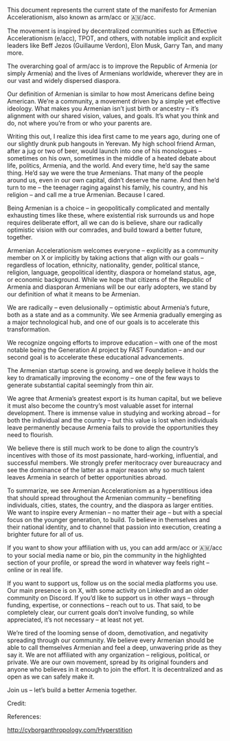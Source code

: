 This document represents the current state of the manifesto for Armenian Accelerationism, also known as arm/acc or 🇦🇲/acc.

The movement is inspired by decentralized communities such as Effective Accelerationism (e/acc), TPOT, and others, with notable implicit and explicit leaders like Beff Jezos (Guillaume Verdon), Elon Musk, Garry Tan, and many more.

The overarching goal of arm/acc is to improve the Republic of Armenia (or simply Armenia) and the lives of Armenians worldwide, wherever they are in our vast and widely dispersed diaspora.

Our definition of Armenian is similar to how most Americans define being American. We’re a community, a movement driven by a simple yet effective ideology. What makes you Armenian isn’t just birth or ancestry – it’s alignment with our shared vision, values, and goals. It’s what you think and do, not where you’re from or who your parents are.

Writing this out, I realize this idea first came to me years ago, during one of our slightly drunk pub hangouts in Yerevan. My high school friend Arman, after a jug or two of beer, would launch into one of his monologues – sometimes on his own, sometimes in the middle of a heated debate about life, politics, Armenia, and the world. And every time, he’d say the same thing.
He’d say we were the true Armenians. That many of the people around us, even in our own capital, didn’t deserve the name. And then he’d turn to me – the teenager raging against his family, his country, and his religion – and call me a true Armenian. Because I cared.

Being Armenian is a choice – in geopolitically complicated and mentally exhausting times like these, where existential risk surrounds us and hope requires deliberate effort, all we can do is believe, share our radically optimistic vision with our comrades, and build toward a better future, together. 

Armenian Accelerationism welcomes everyone – explicitly as a community member on X or implicitly by taking actions that align with our goals – regardless of location, ethnicity, nationality, gender, political stance, religion, language, geopolitical identity, diaspora or homeland status, age, or economic background. While we hope that citizens of the Republic of Armenia and diasporan Armenians will be our early adopters, we stand by our definition of what it means to be Armenian.

We are radically – even delusionally – optimistic about Armenia’s future, both as a state and as a community. We see Armenia gradually emerging as a major technological hub, and one of our goals is to accelerate this transformation.

We recognize ongoing efforts to improve education – with one of the most notable being the Generation AI project by FAST Foundation – and our second goal is to accelerate these educational advancements. 

The Armenian startup scene is growing, and we deeply believe it holds the key to dramatically improving the economy – one of the few ways to generate substantial capital seemingly from thin air.

We agree that Armenia’s greatest export is its human capital, but we believe it must also become the country’s most valuable asset for internal development. There is immense value in studying and working abroad – for both the individual and the country – but this value is lost when individuals leave permanently because Armenia fails to provide the opportunities they need to flourish.

We believe there is still much work to be done to align the country’s incentives with those of its most passionate, hard-working, influential, and successful members. We strongly prefer meritocracy over bureaucracy and see the dominance of the latter as a major reason why so much talent leaves Armenia in search of better opportunities abroad.

To summarize, we see Armenian Accelerationism as a hyperstitious idea that should spread throughout the Armenian community – benefiting individuals, cities, states, the country, and the diaspora as larger entities. We want to inspire every Armenian – no matter their age – but with a special focus on the younger generation, to build. To believe in themselves and their national identity, and to channel that passion into execution, creating a brighter future for all of us.

If you want to show your affiliation with us, you can add arm/acc or 🇦🇲/acc to your social media name or bio, pin the community in the highlighted section of your profile, or spread the word in whatever way feels right – online or in real life.

If you want to support us, follow us on the social media platforms you use. Our main presence is on X, with some activity on LinkedIn and an older community on Discord. If you’d like to support us in other ways – through funding, expertise, or connections – reach out to us. That said, to be completely clear, our current goals don’t involve funding, so while appreciated, it’s not necessary – at least not yet.

We’re tired of the looming sense of doom, demotivation, and negativity spreading through our community. We believe every Armenian should be able to call themselves Armenian and feel a deep, unwavering pride as they say it.
We are not affiliated with any organization – religious, political, or private. We are our own movement, spread by its original founders and anyone who believes in it enough to join the effort. It is decentralized and as open as we can safely make it.

Join us – let’s build a better Armenia together.

Credit: 

References:

http://cyborganthropology.com/Hyperstition
